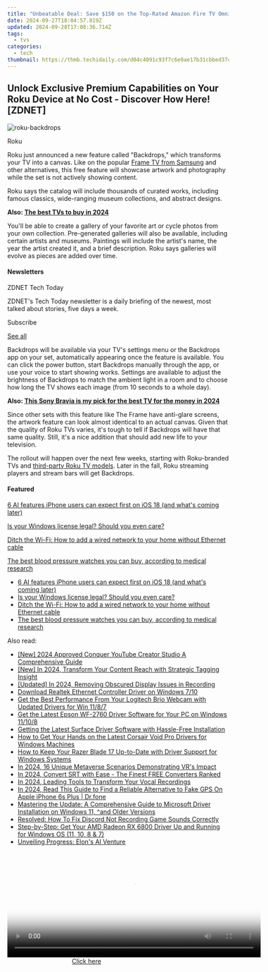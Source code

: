 ```yaml
---
title: "Unbeatable Deal: Save $150 on the Top-Rated Amazon Fire TV Omni Series QLED - Limited Time Offer"
date: 2024-09-27T18:04:57.819Z
updated: 2024-09-28T17:08:36.714Z
tags:
  - tvs
categories:
  - tech
thumbnail: https://thmb.techidaily.com/d04c4091c93f7c6e0ae17b31cbbed37cb1d18932b8605027dfc827051ad0a043.jpg
---
```


## Unlock Exclusive Premium Capabilities on Your Roku Device at No Cost - Discover How Here![ZDNET]

![roku-backdrops](https://www.zdnet.com/a/img/resize/ab06e5d79937bcd994ea807e04aece8be4cc8f5c/2024/09/04/03fa9e7c-68b9-43c6-ba8d-3958f358f014/backdrops-lifestyle-person.jpg?auto=webp&width=1280)

Roku

Roku just announced a new feature called "Backdrops," which transforms your TV into a canvas. Like on the popular [Frame TV from Samsung](https://www.zdnet.com/home-and-office/home-entertainment/samsung-frame-tv-2024-vs-2023-comparing-the-key-differences/) and other alternatives, this free feature will showcase artwork and photography while the set is not actively showing content.

Roku says the catalog will include thousands of curated works, including famous classics, wide-ranging museum collections, and abstract designs.

**Also: [The best TVs to buy in 2024](https://www.zdnet.com/home-and-office/home-entertainment/best-tv/)**

You'll be able to create a gallery of your favorite art or cycle photos from your own collection. Pre-generated galleries will also be available, including certain artists and museums. Paintings will include the artist's name, the year the artist created it, and a brief description. Roku says galleries will evolve as pieces are added over time. 

#### Newsletters

ZDNET Tech Today

ZDNET's Tech Today newsletter is a daily briefing of the newest, most talked about stories, five days a week.

 Subscribe

[See all](https://www.zdnet.com/newsletters/)

Backdrops will be available via your TV's settings menu or the Backdrops app on your set, automatically appearing once the feature is available. You can click the power button, start Backdrops manually through the app, or use your voice to start showing works. Settings are available to adjust the brightness of Backdrops to match the ambient light in a room and to choose how long the TV shows each image (from 10 seconds to a whole day).

**Also: [This Sony Bravia is my pick for the best TV for the money in 2024](https://www.zdnet.com/home-and-office/home-entertainment/this-sony-bravia-is-my-pick-for-the-best-tv-for-the-money-in-2024-and-its-on-sale-for-labor-day/)**

Since other sets with this feature like The Frame have anti-glare screens, the artwork feature can look almost identical to an actual canvas. Given that the quality of Roku TVs varies, it's tough to tell if Backdrops will have that same quality. Still, it's a nice addition that should add new life to your television.

The rollout will happen over the next few weeks, starting with Roku-branded TVs and [third-party Roku TV models](https://www.zdnet.com/home-and-office/home-entertainment/best-roku-tvs/#link={). Later in the fall, Roku streaming players and stream bars will get Backdrops.

#### Featured

[6 AI features iPhone users can expect first on iOS 18 (and what's coming later)](https://www.zdnet.com/article/6-ai-features-iphone-users-can-expect-first-on-ios-18-and-whats-coming-later/ "6 AI features iPhone users can expect first on iOS 18 (and what's coming later)")

[Is your Windows license legal? Should you even care?](https://www.zdnet.com/article/is-your-windows-license-legal-should-you-even-care/ "Is your Windows license legal? Should you even care?")

[Ditch the Wi-Fi: How to add a wired network to your home without Ethernet cable](https://www.zdnet.com/article/ditch-the-wi-fi-how-to-add-a-wired-network-to-your-home-without-ethernet-cable/ "Ditch the Wi-Fi: How to add a wired network to your home without Ethernet cable")

[The best blood pressure watches you can buy, according to medical research](https://www.zdnet.com/article/best-blood-pressure-watch/ "The best blood pressure watches you can buy, according to medical research")

* [6 AI features iPhone users can expect first on iOS 18 (and what's coming later)](https://www.zdnet.com/article/6-ai-features-iphone-users-can-expect-first-on-ios-18-and-whats-coming-later/ "6 AI features iPhone users can expect first on iOS 18 (and what's coming later)")
* [Is your Windows license legal? Should you even care?](https://www.zdnet.com/article/is-your-windows-license-legal-should-you-even-care/ "Is your Windows license legal? Should you even care?")
* [Ditch the Wi-Fi: How to add a wired network to your home without Ethernet cable](https://www.zdnet.com/article/ditch-the-wi-fi-how-to-add-a-wired-network-to-your-home-without-ethernet-cable/ "Ditch the Wi-Fi: How to add a wired network to your home without Ethernet cable")
* [The best blood pressure watches you can buy, according to medical research](https://www.zdnet.com/article/best-blood-pressure-watch/ "The best blood pressure watches you can buy, according to medical research")

<ins class="adsbygoogle"
     style="display:block"
     data-ad-format="autorelaxed"
     data-ad-client="ca-pub-7571918770474297"
     data-ad-slot="1223367746"></ins>

<ins class="adsbygoogle"
     style="display:block"
     data-ad-client="ca-pub-7571918770474297"
     data-ad-slot="8358498916"
     data-ad-format="auto"
     data-full-width-responsive="true"></ins>

<span class="atpl-alsoreadstyle">Also read:</span>
<div><ul>
<li><a href="https://youtube-sure.techidaily.com/024-approved-conquer-youtube-creator-studio-a-comprehensive-guide/"><u>[New] 2024 Approved Conquer YouTube Creator Studio A Comprehensive Guide</u></a></li>
<li><a href="https://youtube-docs.techidaily.com/n-2024-transform-your-content-reach-with-strategic-tagging-insight/"><u>[New] In 2024, Transform Your Content Reach with Strategic Tagging Insight</u></a></li>
<li><a href="https://visual-screen-recording.techidaily.com/updated-in-2024-removing-obscured-display-issues-in-recording/"><u>[Updated] In 2024, Removing Obscured Display Issues in Recording</u></a></li>
<li><a href="https://hardware-updates.techidaily.com/download-realtek-ethernet-controller-driver-on-windows-710/"><u>Download Realtek Ethernet Controller Driver on Windows 7/10</u></a></li>
<li><a href="https://hardware-updates.techidaily.com/get-the-best-performance-from-your-logitech-brio-webcam-with-updated-drivers-for-win-1187/"><u>Get the Best Performance From Your Logitech Brio Webcam with Updated Drivers for Win 11/8/7</u></a></li>
<li><a href="https://hardware-updates.techidaily.com/get-the-latest-epson-wf-2760-driver-software-for-your-pc-on-windows-11108/"><u>Get the Latest Epson WF-2760 Driver Software for Your PC on Windows 11/10/8</u></a></li>
<li><a href="https://hardware-updates.techidaily.com/getting-the-latest-surface-driver-software-with-hassle-free-installation/"><u>Getting the Latest Surface Driver Software with Hassle-Free Installation</u></a></li>
<li><a href="https://hardware-updates.techidaily.com/how-to-get-your-hands-on-the-latest-corsair-void-pro-drivers-for-windows-machines/"><u>How to Get Your Hands on the Latest Corsair Void Pro Drivers for Windows Machines</u></a></li>
<li><a href="https://hardware-updates.techidaily.com/how-to-keep-your-razer-blade-17-up-to-date-with-driver-support-for-windows-systems/"><u>How to Keep Your Razer Blade 17 Up-to-Date with Driver Support for Windows Systems</u></a></li>
<li><a href="https://extra-hints.techidaily.com/in-2024-16-unique-metaverse-scenarios-demonstrating-vrs-impact/"><u>In 2024, 16 Unique Metaverse Scenarios Demonstrating VR's Impact</u></a></li>
<li><a href="https://article-files.techidaily.com/in-2024-convert-srt-with-ease-the-finest-free-converters-ranked/"><u>In 2024, Convert SRT with Ease - The Finest FREE Converters Ranked</u></a></li>
<li><a href="https://youtube-docs.techidaily.com/24-leading-tools-to-transform-your-vocal-recordings/"><u>In 2024, Leading Tools to Transform Your Vocal Recordings</u></a></li>
<li><a href="https://phone-solutions.techidaily.com/in-2024-read-this-guide-to-find-a-reliable-alternative-to-fake-gps-on-apple-iphone-6s-plus-drfone-by-drfone-virtual-ios/"><u>In 2024, Read This Guide to Find a Reliable Alternative to Fake GPS On Apple iPhone 6s Plus | Dr.fone</u></a></li>
<li><a href="https://hardware-updates.techidaily.com/mastering-the-update-a-comprehensive-guide-to-microsoft-driver-installation-on-windows-11-and-older-versions/"><u>Mastering the Update: A Comprehensive Guide to Microsoft Driver Installation on Windows 11, ^and Older Versions</u></a></li>
<li><a href="https://sound-issues.techidaily.com/resolved-how-to-fix-discord-not-recording-game-sounds-correctly/"><u>Resolved: How To Fix Discord Not Recording Game Sounds Correctly</u></a></li>
<li><a href="https://hardware-updates.techidaily.com/step-by-step-get-your-amd-radeon-rx-6800-driver-up-and-running-for-windows-os-11-10-8-and-7/"><u>Step-by-Step: Get Your AMD Radeon RX 6800 Driver Up and Running for Windows OS (11, 10, 8 & 7)</u></a></li>
<li><a href="https://tech-savvy.techidaily.com/unveiling-progress-elons-ai-venture/"><u>Unveiling Progress: Elon's AI Venture</u></a></li>
</ul></div>

<!-- affiliate ads begin -->
<span id="1983474">
					<video width="576" height="240" style="cursor:pointer"
           poster="//a.impactradius-go.com/display-clicktoplayimage/1983474.png"
           onclick="if(!this.playClicked){this.play();this.setAttribute('controls',true);this.playClicked=true;}">
	   <source src="//a.impactradius-go.com/display-ad/22993-1983474">
	   <img src="//a.impactradius-go.com/display-clicktoplayimage/1983474.png" style="border: none; height: 100%; width: 100%; object-fit: contain">
	</video>
	<div style="width:360px;text-align:center"><a href="javascript:window.open(decodeURIComponent('https%3A%2F%2Fhomestyler.sjv.io%2Fc%2F5597632%2F1983474%2F22993'), '_blank');void(0);">Click here</a></div>
</span>
<img height="0" width="0" src="https://imp.pxf.io/i/5597632/1983474/22993" style="position:absolute;visibility:hidden;" border="0" />
<!-- affiliate ads end -->

